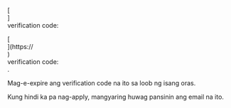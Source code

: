 [<br host>]<br action>verification code:<br code>

[<br host>](https://<br host>)<br action>verification code:<br code>.

Mag-e-expire ang verification code na ito sa loob ng isang oras.

Kung hindi ka pa nag-apply, mangyaring huwag pansinin ang email na ito.